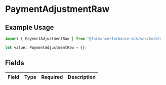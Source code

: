 # PaymentAdjustmentRaw

## Example Usage

```typescript
import { PaymentAdjustmentRaw } from "@formance/formance-sdk/sdk/models/shared";

let value: PaymentAdjustmentRaw = {};
```

## Fields

| Field       | Type        | Required    | Description |
| ----------- | ----------- | ----------- | ----------- |